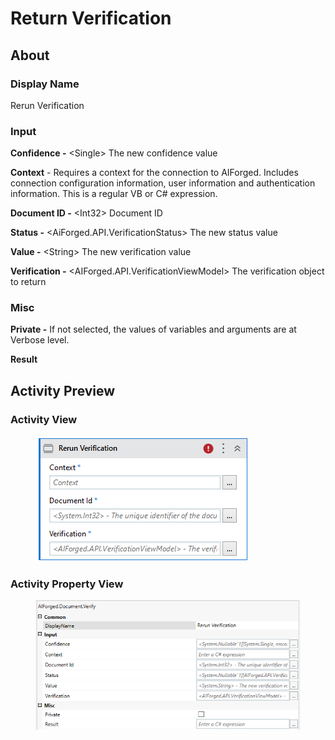 # Return Verification

## About

### Display Name

Rerun Verification

### Input

**Confidence -** \<Single> The new confidence value

**Context** - Requires a context for the connection to AIForged. Includes connection configuration information, user information and authentication information. This is a regular VB or C# expression.

**Document ID -** \<Int32> Document ID

**Status -** \<AiForged.API.VerificationStatus> The new status value

**Value -** \<String> The new verification value

**Verification -** \<AIForged.API.VerificationViewModel> The verification object to return

### Misc

**Private -** If not selected, the values of variables and arguments are at Verbose level.

**Result**

## Activity Preview

### Activity View

<figure><img src="../../.gitbook/assets/image (4) (9).png" alt=""><figcaption></figcaption></figure>

### Activity Property View

<figure><img src="../../.gitbook/assets/image (101) (1).png" alt=""><figcaption></figcaption></figure>
